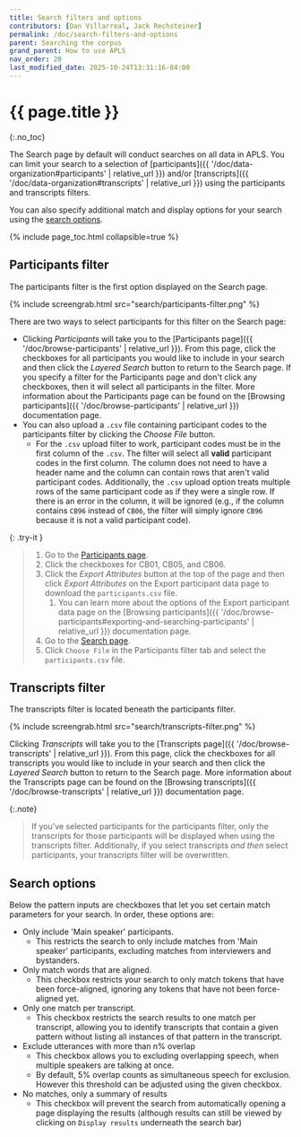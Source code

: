 ```yaml
---
title: Search filters and options
contributors: [Dan Villarreal, Jack Rechsteiner]
permalink: /doc/search-filters-and-options
parent: Searching the corpus
grand_parent: How to use APLS
nav_order: 20
last_modified_date: 2025-10-24T13:31:16-04:00
---
```


# {{ page.title }}
{:.no_toc}

The <span class="apls-page">Search</span> page by default will conduct searches on all data in APLS.
You can limit your search to a selection of [participants]({{ '/doc/data-organization#participants' | relative_url }}) and/or [transcripts]({{ '/doc/data-organization#transcripts' | relative_url }}) using the participants and transcripts filters.

You can also specify additional match and display options for your search using the [search options](#search-options).

{% include page_toc.html collapsible=true %}

<!-- TODO mention that if you want to filter by attributes not on the participants/transcripts pages, you should download the attributes csv, manually filter, and upload -->

## Participants filter

The participants filter is the first option displayed on the <span class="apls-page">Search</span> page.

{% include screengrab.html src="search/participants-filter.png" %}

There are two ways to select participants for this filter on the <span class="apls-page">Search</span> page:

- Clicking _Participants_ will take you to the [<span class="apls-page">Participants</span> page]({{ '/doc/browse-participants' | relative_url }}).
  From this page, click the checkboxes for all participants you would like to include in your search and then click the _Layered Search_ button to return to the <span class="apls-page">Search</span> page.
  If you specify a filter for the <span class="apls-page">Participants</span> page and don't click any checkboxes, then it will select all participants in the filter.
  More information about the <span class="apls-page">Participants</span> page can be found on the [Browsing participants]({{ '/doc/browse-participants' | relative_url }}) documentation page.
- You can also upload a `.csv` file containing participant codes to the participants filter by clicking the _Choose File_ button.
  - For the `.csv` upload filter to work, participant codes must be in the first column of the `.csv`. 
    The filter will select all __valid__ participant codes in the first column.
    The column does not need to have a header name and the column can contain rows that aren't valid participant codes.
    Additionally, the `.csv` upload option treats multiple rows of the same participant code as if they were a single row.
    If there is an error in the column, it will be ignored (e.g., if the column contains `CB96` instead of `CB06`, the filter will simply ignore `CB96` because it is not a valid participant code).

{: .try-it }
> 1. Go to the [<span class="apls-page">Participants</span> page](https://apls.pitt.edu/labbcat/participants).
> 1. Click the checkboxes for CB01, CB05, and CB06.
> 1. Click the _Export Attributes_ button at the top of the page and then click _Export Attributes_ on the <span class="apls-page">Export participant data</span> page to download the `participants.csv` file.
>    1. You can learn more about the options of the <span class="apls-page">Export participant data</span> page on the [Browsing participants]({{ '/doc/browse-participants#exporting-and-searching-participants' | relative_url }}) documentation page.
> 1. Go to the [<span class="apls-page">Search</span> page](https://apls.pitt.edu/labbcat/search).
> 1. Click `Choose File` in the Participants filter tab and select the `participants.csv` file.

## Transcripts filter

The transcripts filter is located beneath the participants filter.

{% include screengrab.html src="search/transcripts-filter.png" %}

Clicking _Transcripts_ will take you to the [<span class="apls-page">Transcripts</span> page]({{ '/doc/browse-transcripts' | relative_url }}).
From this page, click the checkboxes for all transcripts you would like to include in your search and then click the _Layered Search_ button to return to the <span class="apls-page">Search</span> page.
More information about the <span class="apls-page">Transcripts</span> page can be found on the [Browsing transcripts]({{ '/doc/browse-transcripts' | relative_url }}) documentation page.

<!-- you can now upload transcript files for the filter as well -->

{:.note}
> If you've selected participants for the participants filter, only the transcripts for those participants will be displayed when using the transcripts filter.
> Additionally, if you select transcripts *and then* select participants, your transcripts filter will be overwritten.

<!-- the apls-dev page gives you a warning if you try to do this -->

## Search options

<!--  apls-dev has been changed so that the "Exclude utterances with more than n% overlap" option has been removed -->

Below the pattern inputs are checkboxes that let you set certain match parameters for your search.
In order, these options are:
- Only include 'Main speaker' participants.
    - This restricts the search to only include matches from 'Main speaker' participants, excluding matches from interviewers and bystanders.
- Only match words that are aligned.
  - This checkbox restricts your search to only match tokens that have been force-aligned, ignoring any tokens that have not been force-aligned yet.
- Only one match per transcript.
  - This checkbox restricts the search results to one match per transcript, allowing you to identify transcripts that contain a given pattern without listing all instances of that pattern in the transcript.
- Exclude utterances with more than n% overlap
  - This checkbox allows you to excluding overlapping speech, when multiple speakers are talking at once.
  - By default, 5% overlap counts as simultaneous speech for exclusion. However this threshold can be adjusted using the given checkbox.
- No matches, only a summary of results
  - This checkbox will prevent the search from automatically opening a page displaying the results (although results can still be viewed by clicking on `Display results` underneath the search bar)
